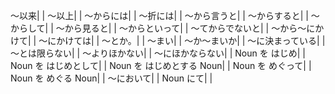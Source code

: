 ～以来|  |
～以上|  |
～からには|  |
～折には|  |
～から言うと|  |
～からすると|  |
～からして|  |
～から見ると|  |
～からといって|  |
～てからでないと|  |
～から～にかけて|  |
～にかけては|  |
～とか。|  |
～まい|  |
～か～まいか|  |
～に決まっている|  |
～とは限らない|  |
～よりほかない|  |
～にほかならない|  |
Noun を はじめ|  |
Noun を はじめとして|  |
Noun を はじめとする Noun|  |
Noun を めぐって|  |
Noun を めぐる Noun|  |
～において|  |
Noun にて|  |
